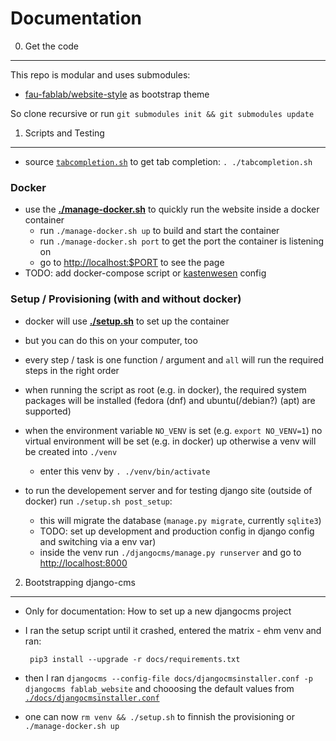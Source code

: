 Documentation
=============

0. Get the code
---------------

This repo is modular and uses submodules:

 - [fau-fablab/website-style](https://github.com/fau-fablab/website-style) as bootstrap theme

So clone recursive or run `git submodules init && git submodules update`

1. Scripts and Testing
----------------------

 - source [`tabcompletion.sh`](./tabcompletion.sh) to get tab completion: `. ./tabcompletion.sh`

### Docker

 - use the **[./manage-docker.sh](./manage-docker.sh)** to quickly run the website inside a docker container
   - run `./manage-docker.sh up` to build and start the container
   - run `./manage-docker.sh port` to get the port the container is listening on
   - go to [http://localhost:$PORT](http://localhost:80) to see the page
 - TODO: add docker-compose script or [kastenwesen](https://github.com/faufablab/kastenwesen) config

### Setup / Provisioning (with and without docker)

 - docker will use **[./setup.sh](setup.sh)** to set up the container
 - but you can do this on your computer, too
 - every step / task is one function / argument and `all` will run the required steps in the right order
 - when running the script as root (e.g. in docker), the required system packages will be installed (fedora (dnf) and ubuntu(/debian?) (apt) are supported)
 - when the environment variable `NO_VENV` is set (e.g. `export NO_VENV=1`) no virtual environment will be set (e.g. in docker) up otherwise a venv will be created into `./venv`
   - enter this venv by `. ./venv/bin/activate`

 - to run the developement server and for testing django site (outside of docker) run `./setup.sh post_setup`:
   - this will migrate the database (`manage.py migrate`, currently `sqlite3`)
   - TODO: set up development and production config in django config and switching via a env var)
   - inside the venv run `./djangocms/manage.py runserver` and go to [http://localhost:8000](http://localhost:8000)

2. Bootstrapping django-cms
---------------------------

 - Only for documentation: How to set up a new djangocms project
 - I ran the setup script until it crashed, entered the matrix - ehm venv and ran:

        pip3 install --upgrade -r docs/requirements.txt

 - then I ran `djangocms --config-file docs/djangocmsinstaller.conf -p djangocms fablab_website` and chooosing the default values from [`./docs/djangocmsinstaller.conf`](./docs/djangocmsinstaller.conf)
 - one can now `rm venv && ./setup.sh` to finnish the provisioning or `./manage-docker.sh up`
